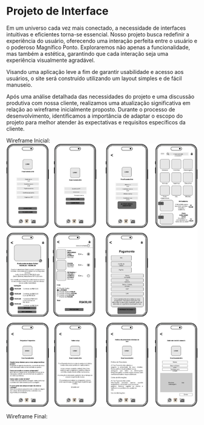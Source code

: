 

# Projeto de Interface

Em um universo cada vez mais conectado, a necessidade de interfaces intuitivas e eficientes torna-se essencial. Nosso projeto busca redefinir a experiência do usuário, oferecendo uma interação perfeita entre o usuário e o poderoso Magnífico Ponto. Exploraremos não apenas a funcionalidade, mas também a estética, garantindo que cada interação seja uma experiência visualmente agradável.

Visando uma aplicação leve a fim de garantir usabilidade e acesso aos usuários, o site será construído utilizando um layout simples e de fácil manuseio. 

Após uma análise detalhada das necessidades do projeto e uma discussão produtiva com nossa cliente, realizamos uma atualização significativa em relação ao wireframe inicialmente proposto. Durante o processo de desenvolvimento, identificamos a importância de adaptar o escopo do projeto para melhor atender às expectativas e requisitos específicos da cliente.

Wireframe Inicial:
![Diagrama de Fluxo Web](
https://github.com/ICEI-PUC-Minas-PMV-ADS/pmv-ads-2024-1-e5-proj-empext-t2-magnifico-ponto/blob/4109239833724baa1e0fea5140b2a2c1b86c7048/documentos/img/wireframe_inicial.jpeg)


Wireframe Final:
